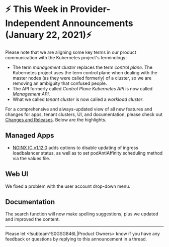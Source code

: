 # :zap: This Week in Provider-Independent Announcements (January 22, 2021):zap:

Please note that we are aligning some key terms in our product communication with the Kubernetes project's terminology:

- The term *management cluster* replaces the term *control plane*. The Kubernetes project uses the term control plane when dealing with the master nodes (as they were called formerly) of a cluster, so we are removing an ambiguity that confused people.
- The API formerly called *Control Plane Kubernetes API* is now called *Management API*.
- What we called *tenant cluster* is now called a *workload cluster*.

For a comprehensive and always-updated view of all new features and changes for apps, tenant clusters, UI, and documentation, please check out [Changes and Releases](https://docs.giantswarm.io/changes/). Below are the highlights.

## Managed Apps

- [NGINX IC v1.12.0](https://docs.giantswarm.io/changes/managed-apps/nginx-ingress-controller-app/v1.12.0/) adds options to disable updating of ingress loadbalancer status, as well as to set podAntiAffinity scheduling method via the values file.

## Web UI

We fixed a problem with the user account drop-down menu.

## Documentation

The search function will now make spelling suggestions, plus we updated and improved the content.

---
Please let <!subteam^S0GSG846L|Product Owners> know if you have any feedback or questions by replying to this announcement in a thread.
